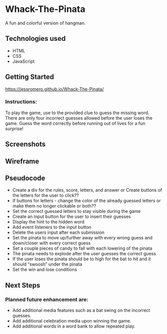 # Whack-The-Pinata

A fun and colorful version of hangman.


## Technologies used

- HTML
- CSS
- JavaScript

## Getting Started

https://jessromero.github.io/Whack-The-Pinata/

### Instructions:
To play the game, use to the provided clue to guess the missing word. There are only four incorrect guesses allowed before the user loses the game. Guess the word correctly before running out of lives for a fun surprise! 
  


## Screenshots


## Wireframe


## Pseudocode
- Create a div for the rules, score, letters, and answer or Create buttons of the letters for the user to click??
- If buttons for letters - change the color of the already guessed letters or make them no longer clickable or both??
- Set the correct guessed letters to stay visible during the game
- Create an input button for the user to insert their guesses
- Display the hint to the hidden word
- Add event listeners to the input button
- Delete the users input after each submission
- Set the pinata to move up/further away with every wrong guess and down/closer with every correct guess
- Set a couple pieces of candy to fall with each lowering of the pinata
- The pinata needs to explode after the user  guesses the correct guess   
- If the user loses the pinata should be to high for the bat to hit and it should “swoosh” under the pinata
- Set the win and lose conditions


## Next Steps
### Planned future enhancement are:
- Add additional media features such as a bat swing on the incorrect guesses. 
- Add additional celebration media upon winning the game.
- Add additional words in a word bank to allow repeated play. 
